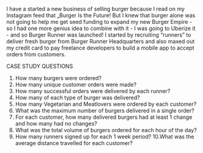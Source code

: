 
I have a started a new business of selling burger because I read on my Instagram
feed that „Burger Is the Future!
But I knew that burger alone was not going to help me get seed funding to expand
my new Burger Empire - so I had one more genius idea to combine with it - I was
going to Uberize it - and so Burger Runner was launched!
I started by recruiting “runners” to deliver fresh burger from Burger Runner
Headquarters and also maxed out my credit card to pay freelance developers to
build a mobile app to accept orders from customers.



CASE STUDY QUESTIONS
1. How many burgers were ordered?
2. How many unique customer orders were made?
3. How many successful orders were delivered by each runner?
4. How many of each type of burger was delivered?
5. How many Vegetarian and Meatlovers were ordered by each customer?
6. What was the maximum number of burgers delivered in a single order?
7. For each customer, how many delivered burgers had at least 1 change and
how many had no changes?
8. What was the total volume of burgers ordered for each hour of the day?
9. How many runners signed up for each 1 week period?
10.What was the average distance travelled for each customer?
